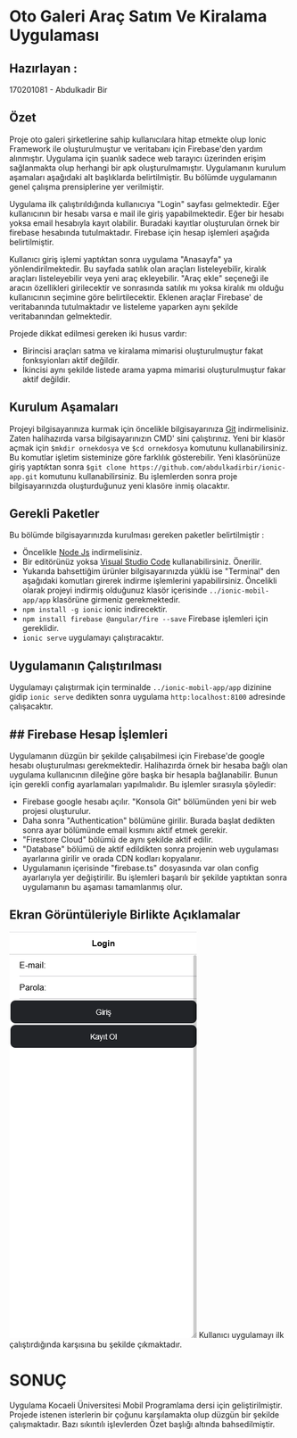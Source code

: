 # Oto Galeri Araç Satım Ve Kiralama Uygulaması
 
## Hazırlayan :
170201081 - Abdulkadir Bir

## Özet
 Proje oto galeri şirketlerine sahip kullanıcılara hitap etmekte olup Ionic Framework ile oluşturulmuştur ve veritabanı için Firebase'den yardım alınmıştır. Uygulama için şuanlık sadece web tarayıcı üzerinden erişim sağlanmakta olup herhangi bir apk oluşturulmamıştır. Uygulamanın kurulum aşamaları aşağıdaki alt başlıklarda belirtilmiştir. Bu bölümde uygulamanın genel çalışma prensiplerine yer verilmiştir.
 
 Uygulama ilk çalıştırıldığında kullanıcıya "Login" sayfası gelmektedir. Eğer kullanıcının bir hesabı varsa e mail ile giriş yapabilmektedir. Eğer bir hesabı yoksa email hesabıyla kayıt olabilir. Buradaki kayıtlar oluşturulan örnek bir firebase hesabında tutulmaktadır. Firebase için hesap işlemleri aşağıda belirtilmiştir.
 
 Kullanıcı giriş işlemi yaptıktan sonra uygulama "Anasayfa" ya yönlendirilmektedir. Bu sayfada satılık olan araçları listeleyebilir, kiralık araçları listeleyebilir veya yeni araç ekleyebilir. "Araç ekle" seçeneği ile aracın özellikleri girilecektir ve sonrasında satılık mı yoksa kiralık mı olduğu kullanıcının seçimine göre belirtilecektir. Eklenen araçlar Firebase' de veritabanında tutulmaktadır ve listeleme yaparken aynı şekilde veritabanından gelmektedir.
 
Projede dikkat edilmesi gereken iki husus vardır:
- Birincisi araçları satma ve kiralama mimarisi oluşturulmuştur fakat fonksyionları aktif değildir.
- İkincisi aynı şekilde listede arama yapma mimarisi oluşturulmuştur fakar aktif değildir.

## Kurulum Aşamaları 
Projeyi bilgisayarınıza kurmak için öncelikle bilgisayarınıza [Git](https://git-scm.com/downloads) indirmelisiniz. Zaten halihazırda varsa bilgisayarınızın CMD' sini çalıştırınız. Yeni bir klasör açmak için `$mkdir ornekdosya` ve `$cd ornekdosya` komutunu kullanabilirsiniz. Bu komutlar işletim sisteminize göre farklılık gösterebilir. Yeni klasörünüze giriş yaptıktan sonra `$git clone https://github.com/abdulkadirbir/ionic-app.git` komutunu kullanabilirsiniz. Bu işlemlerden sonra proje bilgisayarınızda oluşturduğunuz yeni klasöre inmiş olacaktır.

## Gerekli Paketler
Bu bölümde bilgisayarınızda kurulması gereken paketler belirtilmiştir :
- Öncelikle [Node Js](https://nodejs.org/en/) indirmelisiniz.
- Bir editörünüz yoksa [Visual Studio Code](https://code.visualstudio.com/) kullanabilirsiniz. Önerilir.
- Yukarıda bahsettiğim ürünler bilgisayarınızda yüklü ise "Terminal" den aşağıdaki komutları girerek indirme işlemlerini yapabilirsiniz. Öncelikli olarak projeyi indirmiş olduğunuz klasör içerisinde `../ionic-mobil-app/app` klasörüne girmeniz gerekmektedir.
- `npm install -g ionic` ionic indirecektir.
- `npm install firebase @angular/fire --save` Firebase işlemleri için gereklidir.
- `ionic serve` uygulamayı çalıştıracaktır.

## Uygulamanın Çalıştırılması
Uygulamayı çalıştırmak için terminalde `../ionic-mobil-app/app` dizinine gidip `ionic serve` dedikten sonra uygulama `http:localhost:8100` adresinde çalışacaktır. 

## ## Firebase Hesap İşlemleri
Uygulamanın düzgün bir şekilde çalışabilmesi için Firebase'de google hesabı oluşturulması gerekmektedir. Halihazırda örnek bir hesaba bağlı olan uygulama kullanıcının dileğine göre başka bir hesapla bağlanabilir. Bunun için gerekli config ayarlamaları yapılmalıdır. Bu işlemler sırasıyla şöyledir:
- Firebase google hesabı açılır. "Konsola Git" bölümünden yeni bir web projesi oluşturulur.
- Daha sonra "Authentication" bölümüne girilir. Burada başlat dedikten sonra ayar bölümünde email kısmını aktif etmek gerekir.
- "Firestore Cloud" bölümü de aynı şekilde aktif edilir.
- "Database" bölümü de aktif edildikten sonra projenin web uygulaması ayarlarına girilir ve orada CDN kodları kopyalanır.
- Uygulamanın içerisinde "firebase.ts" dosyasında var olan config ayarlarıyla yer değiştirilir. Bu işlemleri başarılı bir şekilde yaptıktan sonra uygulamanın bu aşaması tamamlanmış olur.

## Ekran Görüntüleriyle Birlikte Açıklamalar
![](screenshots/Screenshot_12.png)
Kullanıcı uygulamayı ilk çalıştırdığında karşısına bu şekilde çıkmaktadır.


# SONUÇ 
Uygulama Kocaeli Üniversitesi Mobil Programlama dersi için geliştirilmiştir. Projede istenen isterlerin bir çoğunu karşılamakta olup düzgün bir şekilde çalışmaktadır. Bazı sıkıntılı işlevlerden Özet başlığı altında bahsedilmiştir.


 
